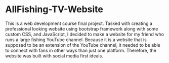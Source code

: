 # AllFishing-TV-Website
This is a web development course final project. Tasked with creating a professional looking website using bootstrap framework along with some custom CSS, and JavaScript, I decided to make a website for my friend who runs a large fishing YouTube channel. Because it is a website that is supposed to be an extension of the YouTube channel, it needed to be able to connect with fans in other ways than just one platform. Therefore, the website was built with social media first ideals.
